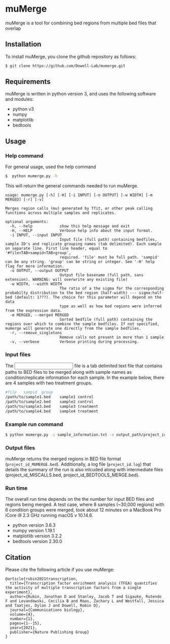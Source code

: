 ﻿# muMerge

muMerge is a tool for combining bed regions from multiple bed files that overlap

## Installation 

To install muMerge, you clone the github repository as follows:

```sh
$ git clone https://github.com/Dowell-Lab/mumerge.git
```

## Requirements 

muMerge is written in python version 3, and uses the following software and modules:

- python v3
- numpy 
- matplotlib
- bedtools


## Usage

### Help command
For general usage, used the help command

```sh
$  python mumerge.py -h

```

This will return the general commands needed to run muMerge.

```
usage: mumerge.py [-h] [-H] [-i INPUT] [-o OUTPUT] [-w WIDTH] [-m MERGED] [-r] [-v]

Merges region calls (mu) generated by Tfit, or other peak calling functions across multiple samples and replicates.

optional arguments:
  -h, --help            show this help message and exit
  -H, --HELP            Verbose help info about the input format.
  -i INPUT, --input INPUT
                        Input file (full path) containing bedfiles, sample ID's and replicate grouping names (tab delimited). Each sample on separate line. First line header, equal to '#file<TAB>sampid<TAB>group',
                        required. 'file' must be full path. 'sampid' can be any string. 'group' can be string or integer. See '-H' help flag for more information.
  -o OUTPUT, --output OUTPUT
                        Output file basename (full path, sans extension). WARNING: will overwrite any existing file)
  -w WIDTH, --width WIDTH
                        The ratio of a the sigma for the corresponding probabilty distribution to the bed region (half-width) --- sigma:half-bed (default: 1???). The choice for this parameter will depend on the data
                        type as well as how bed regions were inferred from the expression data.
  -m MERGED, --merged MERGED
                        Sorted bedfile (full path) containing the regions over which to combine the sample bedfiles. If not specified, mumerge will generate one directly from the sample bedfiles.
  -r, --remove_singletons
                        Remove calls not present in more than 1 sample
  -v, --verbose         Verbose printing during processing.

```

### Input files

The <INPUT> file is a tab delimited text file that contains paths to BED files to be merged along with sample names as condition/replicate information for each sample. In the example below, there are 4 samples with two treatment groups.

```sh
#file	sampid	group
/path/to/sample1.bed	sample1 control
/path/to/sample2.bed    sample2	control
/path/to/sample3.bed    sample3	treatment
/path/to/sample4.bed    sample4	treatment

```

### Example run command

```sh
$ python mumerge.py -i sample_information.txt -o output_path/project_id

```

### Output files

muMerge returns the merged regions in BED file format (`project_id_MUMERGE.bed`). Additionally, a log file (`project_id.log`) that details the summary of the run is also inlcuded along with intermediate files (project_id_MISCALLS.bed, project_id_BEDTOOLS_MERGE.bed).

### Run time

The overall run time depends on the the number for input BED files and regions being merged. A test case, where 8 samples (~30,000 regions) with 6 condition groups were merged, took about 12 minutes on a MacBook Pro iCore i9 2.3 GHz running macOS v 10.14.6.

- python version 3.6.3
- numpy version 1.19.1
- matplotlib version 3.2.2
- bedtools version 2.30.0


## Citation

Please cite the following article if you use muMerge:

```
@article{rubin2021transcription,
  title={Transcription factor enrichment analysis (TFEA) quantifies the activity of multiple transcription factors from a single experiment},
  author={Rubin, Jonathan D and Stanley, Jacob T and Sigauke, Rutendo F and Levandowski, Cecilia B and Maas, Zachary L and Westfall, Jessica and Taatjes, Dylan J and Dowell, Robin D},
  journal={Communications biology},
  volume={4},
  number={1},
  pages={1--15},
  year={2021},
  publisher={Nature Publishing Group}
}

```
